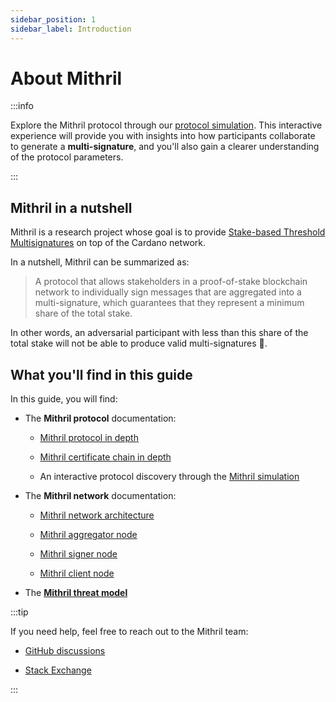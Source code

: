 ```yaml
---
sidebar_position: 1
sidebar_label: Introduction
---
```


# About Mithril

:::info

Explore the Mithril protocol through our [protocol simulation](../manual/develop/protocol-simulation.md). This interactive experience will provide you with insights into how participants collaborate to generate a **multi-signature**, and you'll also gain a clearer understanding of the protocol parameters.

:::

## Mithril in a nutshell

Mithril is a research project whose goal is to provide [Stake-based Threshold Multisignatures](https://iohk.io/en/research/library/papers/mithrilstake-based-threshold-multisignatures/) on top of the Cardano network.

In a nutshell, Mithril can be summarized as:

> A protocol that allows stakeholders in a proof-of-stake blockchain network to individually sign messages that are aggregated into a multi-signature, which guarantees that they represent a minimum share of the total stake.

In other words, an adversarial participant with less than this share of the total stake will not be able to produce valid multi-signatures :closed_lock_with_key:.

## What you'll find in this guide

In this guide, you will find:

- The **Mithril protocol** documentation:

  - [Mithril protocol in depth](./mithril-protocol/protocol.md)

  - [Mithril certificate chain in depth](./mithril-protocol/certificates.md)

  - An interactive protocol discovery through the [Mithril simulation](../manual/develop/protocol-simulation.md)

- The **Mithril network** documentation:

  - [Mithril network architecture](./mithril-network/architecture.md)

  - [Mithril aggregator node](./mithril-network/aggregator.md)

  - [Mithril signer node](./mithril-network/signer.md)

  - [Mithril client node](./mithril-network/client.md)

- The [**Mithril threat model**](./threat-model)

:::tip

If you need help, feel free to reach out to the Mithril team:

- [GitHub discussions](https://github.com/input-output-hk/mithril/discussions)

- [Stack Exchange](https://cardano.stackexchange.com/questions/tagged/mithril)

:::

